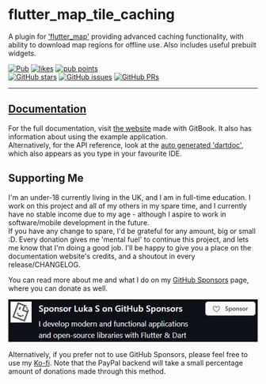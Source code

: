 # flutter_map_tile_caching

A plugin for ['flutter_map'](https://pub.dev/packages/flutter_map) providing advanced caching functionality, with ability to download map regions for offline use. Also includes useful prebuilt widgets.

[![Pub](https://img.shields.io/pub/v/flutter_map_tile_caching.svg?label=Latest+Stable+Version)](https://pub.dev/packages/flutter_map_tile_caching) [![likes](https://img.shields.io/pub/likes/flutter_map_tile_caching?label=pub.dev+Likes)](https://pub.dev/packages/flutter_map_tile_caching/score) [![pub points](https://img.shields.io/pub/points/flutter_map_tile_caching?label=pub.dev+Points)](https://pub.dev/packages/flutter_map_tile_caching/score)  
[![GitHub stars](https://img.shields.io/github/stars/JaffaKetchup/flutter_map_tile_caching.svg?label=GitHub+Stars)](https://GitHub.com/JaffaKetchup/flutter_map_tile_caching/stargazers/) [![GitHub issues](https://img.shields.io/github/issues/JaffaKetchup/flutter_map_tile_caching.svg?label=Issues)](https://GitHub.com/JaffaKetchup/flutter_map_tile_caching/issues/) [![GitHub PRs](https://img.shields.io/github/issues-pr/JaffaKetchup/flutter_map_tile_caching.svg?label=Pull%20Requests)](https://GitHub.com/JaffaKetchup/flutter_map_tile_caching/pulls/)

---

## [Documentation](https://fmtc.jaffaketchup.dev)

For the full documentation, visit [the website](https://fmtc.jaffaketchup.dev) made with GitBook. It also has information about using the example application.  
Alternatively, for the API reference, look at the [auto generated 'dartdoc'](https://pub.dev/documentation/flutter_map_tile_caching/latest/flutter_map_tile_caching/flutter_map_tile_caching-library.html), which also appears as you type in your favourite IDE.

## Supporting Me

I'm an under-18 currently living in the UK, and I am in full-time education. I work on this project and all of my others in my spare time, and I currently have no stable income due to my age - although I aspire to work in software/mobile development in the future.  
If you have any change to spare, I'd be grateful for any amount, big or small :D. Every donation gives me 'mental fuel' to continue this project, and lets me know that I'm doing a good job. I'll be happy to give you a place on the documentation website's credits, and a shoutout in every release/CHANGELOG.

You can read more about me and what I do on my [GitHub Sponsors](https://github.com/sponsors/JaffaKetchup) page, where you can donate as well.

[![Sponsor Me Via GitHub Sponsors](GitHubSponsorsImage.jpg)](https://github.com/sponsors/JaffaKetchup)

Alternatively, if you prefer not to use GitHub Sponsors, please feel free to use my [Ko-fi](https://ko-fi.com/jaffaketchup). Note that the PayPal backend will take a small percentage amount of donations made through this method.
